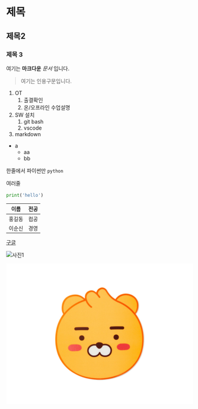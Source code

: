 # 제목
## 제목2
### 제목 3

여기는 **마크다운** *문서* 입니다.
> 여기는 인용구문입니다.

1. OT
    1. 출결확인
    2. 온/오프라인 수업설명
2. SW 설치
    1. git bash
    2. vscode
3. markdown

- a
    - aa
    - bb

한줄에서 파이썬만 `python`

여러줄
```python
print('hello')
```

| 이름 | 전공 |
| --- | --- |
| 홍길동 | 컴공 |
| 이순신 | 경영| 


[구글](https://www.google.com/)

![사진1](https://encrypted-tbn0.gstatic.com/images?q=tbn:ANd9GcT6XypT9CzoXN60AoEj6MFesk3FZ1XGQP1853I5BqS2Wg&s)

![사진2](./assets/ryan.jpg)